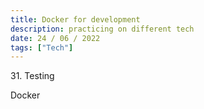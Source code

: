 ```yaml
---
title: Docker for development
description: practicing on different tech
date: 24 / 06 / 2022
tags: ["Tech"]
---
```


<p>31. Testing</p>

<p> 
Docker
</p>


<img src="/Blog/20220623-1.png" alt="">
<img src="/Blog/20220623-2.png" alt="">
